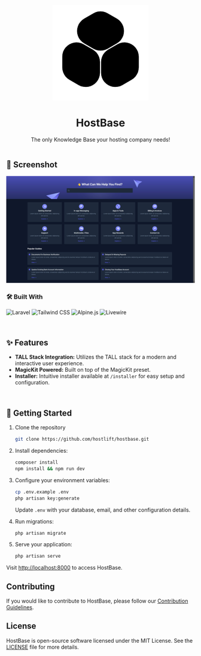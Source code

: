 <a name="readme-top"></a>

<!-- PROJECT LOGO -->
<!--suppress HtmlDeprecatedAttribute -->
<div align="center">
  <img src="./public/hbl.png" alt="HostBase Logo">
  <h1 align="center">HostBase</h1>
  <p align="center">
    The only Knowledge Base your hosting company needs!
    <br />
    <br />
  </p>
</div>

<!-- Preview -->
## 📸 Screenshot
![HostBase Screenshot](img.png)

### 🛠️ Built With

![Laravel](https://img.shields.io/badge/Laravel-%23FF2D20.svg?style=for-the-badge&logo=laravel&logoColor=white)
![Tailwind CSS](https://img.shields.io/badge/Tailwind%20CSS-%2338B2AC.svg?style=for-the-badge&logo=tailwind-css&logoColor=white)
![Alpine.js](https://img.shields.io/badge/Alpine.js-%235d60be.svg?style=for-the-badge&logo=alpine.js&logoColor=white)
![Livewire](https://img.shields.io/badge/Livewire-%2365CAD4.svg?style=for-the-badge&logo=laravel&logoColor=white)

<br />

<!-- Features -->
## ✨ Features

- **TALL Stack Integration:** Utilizes the TALL stack for a modern and interactive user experience.
- **MagicKit Powered:** Built on top of the MagicKit preset.
- **Installer:** Intuitive installer available at `/installer` for easy setup and configuration.

<br />

<!-- Getting Started -->
## 🚀 Getting Started

1. Clone the repository
   ```sh
   git clone https://github.com/hostlift/hostbase.git

2. Install dependencies:

    ```bash
    composer install
    npm install && npm run dev
    ```

3. Configure your environment variables:

    ```bash
    cp .env.example .env
    php artisan key:generate
    ```

   Update `.env` with your database, email, and other configuration details.

4. Run migrations:

    ```bash
    php artisan migrate
    ```

5. Serve your application:

    ```bash
    php artisan serve
    ```

Visit [http://localhost:8000](http://localhost:8000) to access HostBase.

## Contributing

If you would like to contribute to HostBase, please follow our [Contribution Guidelines](CONTRIBUTING.md).

## License
HostBase is open-source software licensed under the MIT License. See the [LICENSE](LICENSE) file for more details.
